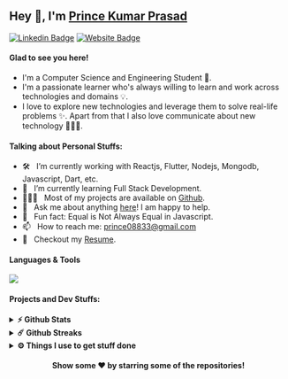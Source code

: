 ## Hey 👋, I'm [Prince Kumar Prasad](https://github.com/prince-63/)

[![Linkedin Badge](https://img.shields.io/badge/-LinkedIn-0e76a8?style=flat-square&logo=Linkedin&logoColor=white)](https://www.linkedin.com/in/prince63/)
[![Website Badge](https://img.shields.io/badge/Website-3b5998?style=flat-square&logo=google-chrome&logoColor=white)](https://princekumar.xyz)

#### Glad to see you here! &nbsp;

- I'm a Computer Science and Engineering Student 🧑.
- I'm a passionate learner who's always willing to learn and work across technologies and domains 💡.
- I love to explore new technologies and leverage them to solve real-life problems ✨. Apart from that I also love communicate about new technology 👨🏻‍💻.

#### Talking about Personal Stuffs:

- 🛠 &nbsp; I’m currently working with Reactjs, Flutter, Nodejs, Mongodb, Javascript, Dart, etc.
- 🚀 &nbsp; I’m currently learning Full Stack Development.
- 👨🏻‍💻 &nbsp; Most of my projects are available on [Github](https://github.com/prince-63).
- 💬 &nbsp; Ask me about anything [here](https://www.linkedin.com/in/prince-63/)! I am happy to help.
- 👾 &nbsp; Fun fact: Equal is Not Always Equal in Javascript.
- 📫 &nbsp; How to reach me: prince08833@gmail.com
- 📝 &nbsp; Checkout my [Resume](<[https://drive.google.com/file/d/1rRcz95GEzskvz_kP-YRjeeqKqXQJerJ1/view](https://prince-63.github.io/bio/files/Resume.pdf)>).

#### Languages & Tools

<div align="left">      
  <img src="https://skillicons.dev/icons?i=c,cpp,java,dart,javascript,typescript,react,next,flutter,express,spring,mongodb,mysql,azure" />
</div>

#### Projects and Dev Stuffs:

<details>	
  <summary><b>⚡ Github Stats</b></summary>
  <br />
  <img height="180em" src="https://github-readme-stats.vercel.app/api?username=prince-63&show_icons=true&hide_border=true&&count_private=true&include_all_commits=true" />
  <br />
  <img height="130em" src="https://github-readme-stats.vercel.app/api/top-langs/?username=prince-63&exclude_repo=KNN-Image-Classification&show_icons=true&hide_border=true&layout=compact&langs_count=8"/>
</details>

<details>	
  <summary><b>☄️ Github Streaks</b></summary>
  <br />
  <img height="170em" src="https://github-readme-streak-stats.herokuapp.com/?user=prince-63&hide_border=true" />
</details>
 
<details>	
  <br />
  <summary><b>⚙️ Things I use to get stuff done</b></summary>
  	<ul>
  	    <li><b>OS:</b> Ubuntu 22.4 & Window 11</li>
	    <li><b>Laptop: </b> Asus (i5)</li>
  	    <li><b>Browser: </b> Microsoft Edge </li>
	    <li><b>Terminal: </b> ZSH: Oh My Zsh (PowerLevel10k)</li>
	    <li><b>Code Editor:</b> VSCode, Intelij - The best editor out there.</li>
	    <li><b>To Stay Updated:</b> Linkedin and GitHub.</li>
	    <br />
		</ul>	
</details>

<div align="center">

#### Show some ❤️ by starring some of the repositories!

</div>
